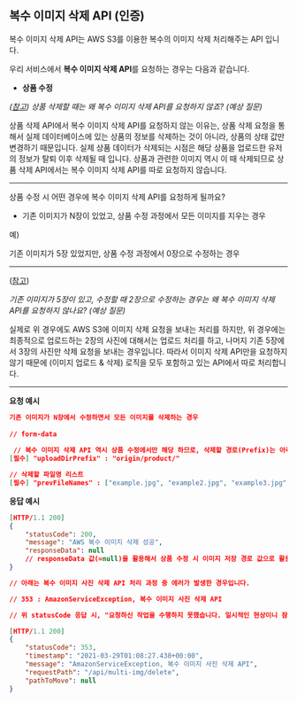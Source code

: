 ## **복수 이미지 삭제 API** (인증)



복수 이미지 삭제 API는 AWS S3를 이용한 복수의 이미지 삭제  처리해주는 API 입니다.

우리 서비스에서 **복수 이미지 삭제 API**를 요청하는 경우는 다음과 같습니다.

- **상품 수정**

*(<u>참고</u>) 상품 삭제할 때는 왜 복수 이미지 삭제 API를 요청하지 않죠? (예상 질문)*

상품 삭제 API에서 복수 이미지 삭제 API를 요청하지 않는 이유는, 상품 삭제 요청을 통해서 실제 데이터베이스에 있는 상품의 정보를 삭제하는 것이 아니라, 상품의 상태 값만 변경하기 때문입니다. 실제 상품 데이터가 삭제되는 시점은 해당 상품을 업로드한 유저의 정보가 탈퇴 이후 삭제될 때 입니다. 상품과 관련한 이미지 역시 이 때 삭제되므로 상품 삭제 API에서는 복수 이미지 삭제 API를 따로 요청하지 않습니다. 

___

상품 수정 시 어떤 경우에 복수 이미지 삭제 API를 요청하게 될까요?

- 기존 이미지가 N장이 있었고, 상품 수정 과정에서 모든 이미지를 지우는 경우

예) 

기존 이미지가 5장 있었지만, 상품 수정 과정에서 0장으로 수정하는 경우

____

(<u>참고</u>) 

*기존 이미지가 5장이 있고, 수정할 때 2장으로 수정하는 경우는 왜 복수 이미지 삭제 API를 요청하지 않나요? (예상 질문)*

실제로 위 경우에도 AWS S3에 이미지 삭제 요청을 보내는 처리를 하지만, 위 경우에는 최종적으로 업로드하는 2장의 사진에 대해서는 업로드 처리를 하고, 나머지  기존 5장에서 3장의 사진만 삭제 요청을 보내는 경우입니다. 따라서 이미지 삭제 API만을 요청하지 않기 때문에 (이미지 업로드 & 삭제) 로직을 모두 포함하고 있는 API에서 따로 처리합니다.

___

**요청 예시**

```json
기존 이미지가 N장에서 수정하면서 모든 이미지를 삭제하는 경우 
 
// form-data 
 
 // 복수 이미지 삭제 API 역시 상품 수정에서만 해당 하므로, 삭제할 경로(Prefix)는 아래와 같습니다. 
[필수] "uploadDirPrefix" : "origin/product/"

// 삭제할 파일명 리스트
[필수] "prevFileNames" : ["example.jpg", "example2.jpg", "example3.jpg"] 

```



**응답 예시**

```json
[HTTP/1.1 200]
{
    "statusCode": 200,
    "message": "AWS 복수 이미지 삭제 성공",
    "responseData": null 
    // responseData 값(=null)을 활용해서 상품 수정 시 이미지 저장 경로 값으로 활용하면 됩니다.
}

// 아래는 복수 이미지 사진 삭제 API 처리 과정 중 에러가 발생한 경우입니다.

// 353 : AmazonServiceException, 복수 이미지 사진 삭제 API

// 위 statusCode 응답 시, "요청하신 작업을 수행하지 못했습니다. 일시적인 현상이니 잠시 후 다시 시도해주세요. (오류코드 : statusCode)" Alert 띄어주고 해당 페이지(상품 업로드 페이지)에 그대로 유지 해주시면 됩니다. 

[HTTP/1.1 200]
{
    "statusCode": 353,
    "timestamp": "2021-03-29T01:08:27.438+00:00",
    "message": "AmazonServiceException, 복수 이미지 사진 삭제 API",
    "requestPath": "/api/multi-img/delete",
    "pathToMove": null
}

```